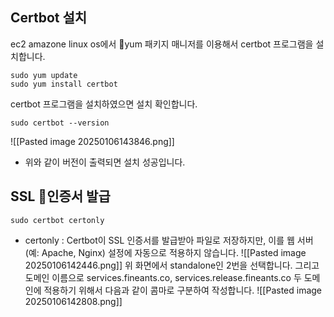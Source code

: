 
## Certbot 설치
ec2 amazone linux os에서 yum 패키지 매니저를 이용해서 certbot 프로그램을 설치합니다.
```
sudo yum update
sudo yum install certbot
```

certbot 프로그램을 설치하였으면 설치 확인합니다.
```
sudo certbot --version
```
![[Pasted image 20250106143846.png]]
- 위와 같이 버전이 출력되면 설치 성공입니다.

## SSL 인증서 발급
```
sudo certbot certonly
```
- certonly : Certbot이 SSL 인증서를 발급받아 파일로 저장하지만, 이를 웹 서버(예: Apache, Nginx) 설정에 자동으로 적용하지 않습니다.
![[Pasted image 20250106142446.png]]
위 화면에서 standalone인 2번을 선택합니다. 그리고 도메인 이름으로 services.fineants.co, services.release.fineants.co 두 도메인에 적용하기 위해서 다음과 같이 콤마로 구분하여 작성합니다.
![[Pasted image 20250106142808.png]]

